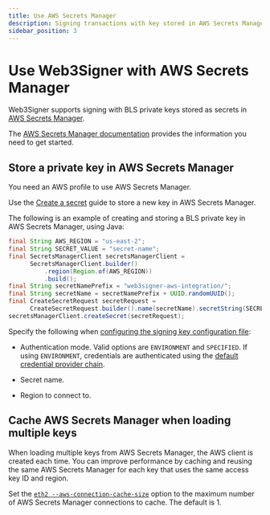 ```yaml
---
title: Use AWS Secrets Manager
description: Signing transactions with key stored in AWS Secrets Manager
sidebar_position: 3
---
```


# Use Web3Signer with AWS Secrets Manager

Web3Signer supports signing with BLS private keys stored as secrets in [AWS Secrets Manager](https://aws.amazon.com/secrets-manager/).

The [AWS Secrets Manager documentation](https://docs.aws.amazon.com/secretsmanager/latest/userguide/intro.html) provides the information you need to get started.

## Store a private key in AWS Secrets Manager

You need an AWS profile to use AWS Secrets Manager.

Use the [Create a secret](https://docs.aws.amazon.com/secretsmanager/latest/userguide/manage_create-basic-secret.html) guide to store a new key in AWS Secrets Manager.

The following is an example of creating and storing a BLS private key in AWS Secrets Manager, using Java:

```java
final String AWS_REGION = "us-east-2";
final String SECRET_VALUE = "secret-name";
final SecretsManagerClient secretsManagerClient =
      SecretsManagerClient.builder()
          .region(Region.of(AWS_REGION))
          .build();
final String secretNamePrefix = "web3signer-aws-integration/";
final String secretName = secretNamePrefix + UUID.randomUUID();
final CreateSecretRequest secretRequest =
      CreateSecretRequest.builder().name(secretName).secretString(SECRET_VALUE).build();
secretsManagerClient.createSecret(secretRequest);
```

Specify the following when [configuring the signing key configuration file](../Use-Signing-Keys.md#using-key-configuration-files):

- Authentication mode. Valid options are `ENVIRONMENT` and `SPECIFIED`. If using `ENVIRONMENT`, credentials are authenticated using the [default credential provider chain](https://docs.aws.amazon.com/sdk-for-java/v1/developer-guide/credentials.html#credentials-default).

- Secret name.

- Region to connect to.

## Cache AWS Secrets Manager when loading multiple keys

When loading multiple keys from AWS Secrets Manager, the AWS client is created each time. You can improve performance by caching and reusing the same AWS Secrets Manager for each key that uses the same access key ID and region.

Set the [`eth2 --aws-connection-cache-size`](../../Reference/CLI/CLI-Subcommands.md#aws-connection-cache-size) option to the maximum number of AWS Secrets Manager connections to cache. The default is 1.
